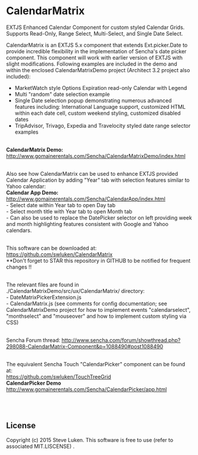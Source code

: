 # CalendarMatrix
EXTJS Enhanced Calendar Component for custom styled Calendar Grids.  Supports Read-Only, Range Select, Multi-Select, and Single Date Select.


CalendarMatrix is an EXTJS 5.x component that extends Ext.picker.Date to provide incredible flexibility in the implementation of Sencha's date picker component.  This component will work with earlier version of EXTJS with slight modifications.  Following examples are included in the demo and within the enclosed CalendarMatrixDemo project (Architect 3.2 project also included):

- MarketWatch style Options Expiration read-only Calendar with Legend
- Multi "random" date selection example
- Single Date selection popup demonstrating numerous advanced features including: International Language support, customized HTML within each date cell, custom weekend styling, customized disabled dates
- TripAdvisor, Trivago, Expedia and Travelocity styled date range selector examples

<br><b>CalendarMatrix Demo:</b> http://www.gomainerentals.com/Sencha/CalendarMatrixDemo/index.html

<br>Also see how CalendarMatrix can be used to enhance EXTJS provided Calendar Application by adding "Year" tab with selection features similar to Yahoo calendar:
<br><b>Calendar App Demo:</b> http://www.gomainerentals.com/Sencha/CalendarApp/index.html
<br>- Select date within Year tab to open Day tab
<br>- Select month title with Year tab to open Month tab
<br>- Can also be used to replace the DatePicker selector on left providing week and month highlighting features consistent with Google and Yahoo calendars.

<br>This software can be downloaded at:
<br>https://github.com/swluken/CalendarMatrix
<br>**Don't forget to STAR this repository in GITHUB to be notified for frequent changes !!

<br>The relevant files are found in ./CalendarMatrixDemo/src/ux/CalendarMatrix/ directory:
<br>- DateMatrixPickerExtension.js
<br>- CalendarMatrix.js  (see comments for config documentation; see CalendarMatrixDemo project for how to implement events "calendarselect", "monthselect" and "mouseover" and how to implement custom styling via CSS)

<br>Sencha Forum thread:  http://www.sencha.com/forum/showthread.php?298088-CalendarMatrix-Component&p=1088490#post1088490

<br>The equivalent Sencha Touch "CalendarPicker" component can be found at: 
<br>https://github.com/swluken/TouchTreeGrid
<br><b>CalendarPicker Demo</b><br>http://www.gomainerentals.com/Sencha/CalendarPicker/app.html

<br><br>


License
-------

Copyright (c) 2015 Steve Luken. 
This software is free to use (refer to associated MIT.LISCENSE) .

